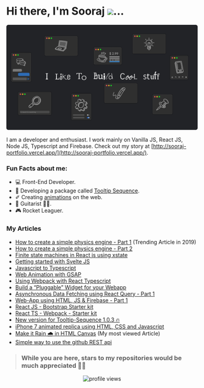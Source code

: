 # Hi there, I'm Sooraj <img src="https://media.giphy.com/media/hvRJCLFzcasrR4ia7z/giphy.gif" width="35px">...

![Me](https://github.com/SoorajSNBlaze333/SoorajSNBlaze333/blob/master/Github_Readme.png)

I am a developer and enthusiast. I work mainly on Vanilla JS, React JS, Node JS, Typescript and Firebase. Check out my story at [http://sooraj-portfolio.vercel.app/](http://sooraj-portfolio.vercel.app/).

### Fun Facts about me:
- 💻 Front-End Developer.
- 💬 Developing a package called [Tooltip Sequence](https://github.com/SoorajSNBlaze333/tooltip-sequence).
- ✐ Creating [animations](https://iphone-7-ios13.netlify.app/) on the web.
- 🎸 Guitarist 🤘🏻.
- 🎮 Rocket Leaguer.

### My Articles
- [How to create a simple physics engine - Part 1](https://www.skcript.com/svr/how-to-create-a-simple-physics-engine-part-1/) (Trending Article in 2019)
- [How to create a simple physics engine - Part 2](https://www.skcript.com/svr/how-to-create-a-simple-physics-engine-part-2/)
- [Finite state machines in React js using xstate](https://www.skcript.com/svr/finite-state-machines-in-react-js-using-xstate/)
- [Getting started with Svelte JS](https://www.skcript.com/svr/getting-started-with-svelte-js/)
- [Javascript to Typescript](https://www.skcript.com/svr/javascript-to-typescript/)
- [Web Animation with GSAP](https://www.skcript.com/svr/web-animation-with-gsap/)
- [Using Webpack with React Typescript](https://www.skcript.com/svr/using-webpack-with-react-typescript/)
- [Build a “Pluggable” Widget for your Webapp](https://www.skcript.com/svr/build-a-pluggable-widget-for-your-webapp/)
- [Asynchronous Data Fetching using React Query - Part 1](https://www.skcript.com/svr/asynchronous-data-fetching-using-reactquery-part-1-queries/)
- [Web-App using HTML, JS & Firebase - Part 1](https://www.skcript.com/svr/web-app-using-html-js-firebase-part-1/)
- [React JS - Bootstrap Starter kit](https://dev.to/soorajsnblaze333/react-js-bootstrap-starter-kit-3jlf)
- [React TS - Webpack - Starter kit](https://dev.to/soorajsnblaze333/react-ts-webpack-starter-1enk)
- [New version for Tooltip-Sequence 1.0.3 🔥](https://dev.to/soorajsnblaze333/new-version-for-tooltip-sequence-1-0-3-59oh)
- [iPhone 7 animated replica using HTML, CSS and Javascript](https://dev.to/soorajsnblaze333/creating-an-iphone-7-replica-on-the-web-38l1)
- [Make it Rain 🌧 in HTML Canvas](https://dev.to/soorajsnblaze333/make-it-rain-in-html-canvas-1fj0) (My most viewed Article)
- [Simple way to use the github REST api](https://dev.to/soorajsnblaze333/simple-way-to-use-the-github-api-705)

> ### While you are here, stars to my repositories would be much appreciated 🤘🏻

<p align="center">
  <img src="https://komarev.com/ghpvc/?username=ySoorajSNBlaze333&style=flat-square" alt="profile views"/>
</p>
